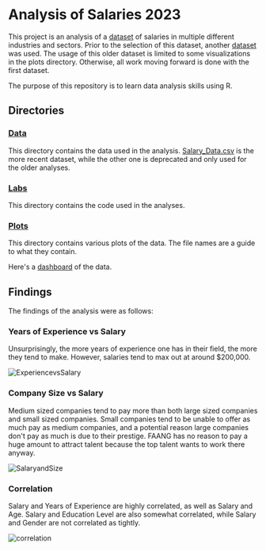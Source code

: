 # Analysis of Salaries 2023

This project is an analysis of a [dataset](https://www.kaggle.com/datasets/mohithsairamreddy/salary-data) of salaries in multiple different industries and sectors. Prior to the selection of this dataset, another [dataset](`https://www.kaggle.com/datasets/arnabchaki/data-science-salaries-2023`) was used. The usage of this older dataset is limited to some visualizations in the plots directory. Otherwise, all work moving forward is done with the first dataset. 

The purpose of this repository is to learn data analysis skills using R. 

## Directories

### [Data](https://github.com/StockierAsp9634/DataSci/tree/main/Data)
This directory contains the data used in the analysis. [Salary_Data.csv](https://github.com/StockierAsp9634/DataSci/blob/main/Data/Salary_Data.csv) is the more recent dataset, while the other one is deprecated and only used for the older analyses. 

### [Labs](https://github.com/StockierAsp9634/DataSci/tree/main/labs)
This directory contains the code used in the analyses. 

### [Plots](https://github.com/StockierAsp9634/DataSci/tree/main/plots)
This directory contains various plots of the data. The file names are a guide to what they contain. 

Here's a [dashboard](https://stockierasp9634.github.io/DataSci/dashboard.html) of the data. 

## Findings

The findings of the analysis were as follows: 

### Years of Experience vs Salary
Unsurprisingly, the more years of experience one has in their field, the more they tend to make. However, salaries tend to max out at around $200,000. 

![ExperiencevsSalary](https://github.com/StockierAsp9634/DataSci/assets/73668708/b0fb73ac-4d11-4214-bdd0-213c460591d9)

### Company Size vs Salary
Medium sized companies tend to pay more than both large sized companies and small sized companies. Small companies tend to be unable to offer as much pay as medium companies, and a potential reason large companies don't pay as much is due to their prestige. FAANG has no reason to pay a huge amount to attract talent because the top talent wants to work there anyway. 

![SalaryandSize](https://github.com/StockierAsp9634/DataSci/assets/73668708/daaf38ea-0dfa-4293-b2c3-7e9e04f87e3c)


### Correlation
Salary and Years of Experience are highly correlated, as well as Salary and Age. Salary and Education Level are also somewhat correlated, while Salary and Gender are not correlated as tightly. 

![correlation](https://github.com/StockierAsp9634/DataSci/assets/73668708/19f7e4dd-0b4c-48be-979c-a63fc74f8362)



